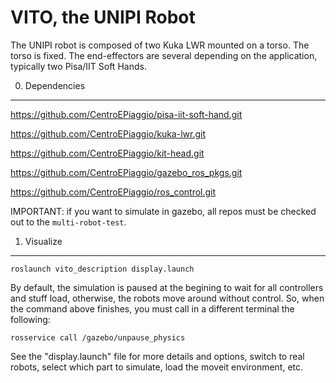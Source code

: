 VITO, the UNIPI Robot
======================

The UNIPI robot is composed of two Kuka LWR mounted on a torso. The torso is fixed. The end-effectors are several depending on the application, typically two Pisa/IIT Soft Hands.


0. Dependencies
---------------

https://github.com/CentroEPiaggio/pisa-iit-soft-hand.git

https://github.com/CentroEPiaggio/kuka-lwr.git

https://github.com/CentroEPiaggio/kit-head.git

https://github.com/CentroEPiaggio/gazebo_ros_pkgs.git

https://github.com/CentroEPiaggio/ros_control.git

IMPORTANT: if you want to simulate in gazebo, all repos must be checked out to the `multi-robot-test`.

1. Visualize
------------

`roslaunch vito_description display.launch`

By default, the simulation is paused at the begining to wait for all controllers and stuff load, otherwise, the robots move around without control. So, when the command above finishes, you must call in a different terminal the following:

`rosservice call /gazebo/unpause_physics`

See the "display.launch" file for more details and options, switch to real robots, select which part to simulate, load the moveit environment, etc.
